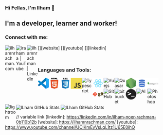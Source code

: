 ### Hi Fellas, I'm Ilham 👋

## I'm a developer, learner and worker!


### Connect with me:

[<img align="left" alt="ilhamnrachman.com" width="36px" src="https://img.icons8.com/clouds/100/000000/domain.png" />][website]
[<img align="left" alt="irahama | YouTube" width="36px" src="https://img.icons8.com/color/48/000000/youtube-play.png" />][youtube]
[<img align="left" alt="ilhamnrachman | LinkedIn" width="36px" src="https://img.icons8.com/color/48/000000/linkedin.png" />][linkedin]

<br />

### Languages and Tools:

<img align="left" alt="Visual Studio Code" width="36px" src="https://raw.githubusercontent.com/github/explore/80688e429a7d4ef2fca1e82350fe8e3517d3494d/topics/visual-studio-code/visual-studio-code.png" />
<img align="left" alt="HTML5" width="36px" src="https://raw.githubusercontent.com/github/explore/80688e429a7d4ef2fca1e82350fe8e3517d3494d/topics/html/html.png" />
<img align="left" alt="CSS3" width="36px" src="https://raw.githubusercontent.com/github/explore/80688e429a7d4ef2fca1e82350fe8e3517d3494d/topics/css/css.png" />
<img align="left" alt="JavaScript" width="36px" src="https://raw.githubusercontent.com/github/explore/80688e429a7d4ef2fca1e82350fe8e3517d3494d/topics/javascript/javascript.png" />
<img align="left" alt="Typescript" width="36px" src="https://user-images.githubusercontent.com/50609343/147905884-3963b3a3-7f81-479b-8bf0-aff680ab81bd.png" />
<img align="left" alt="React" width="36px" src="https://raw.githubusercontent.com/github/explore/80688e429a7d4ef2fca1e82350fe8e3517d3494d/topics/react/react.png" />
<img align="left" alt="Vuejs" width="36px" src="https://user-images.githubusercontent.com/50609343/147905910-691469b6-64ba-43ca-ab1c-8e2bf2f2fba5.png" />
<img align="left" alt="Quasar" width="36px" src="https://user-images.githubusercontent.com/50609343/147906114-f5c94807-9e13-4586-81a7-a74751028e99.png" />
<img align="left" alt="Node.js" width="36px" src="https://raw.githubusercontent.com/github/explore/80688e429a7d4ef2fca1e82350fe8e3517d3494d/topics/nodejs/nodejs.png" />
<img align="left" alt="SQL" width="36px" src="https://raw.githubusercontent.com/github/explore/80688e429a7d4ef2fca1e82350fe8e3517d3494d/topics/sql/sql.png" />
<img align="left" alt="MongoDB" width="36px" src="https://raw.githubusercontent.com/github/explore/80688e429a7d4ef2fca1e82350fe8e3517d3494d/topics/mongodb/mongodb.png" />
<img align="left" alt="Git" width="36px" src="https://raw.githubusercontent.com/github/explore/80688e429a7d4ef2fca1e82350fe8e3517d3494d/topics/git/git.png" />
<img align="left" alt="GitHub" width="36px" src="https://img.icons8.com/color-glass/48/000000/github.png" />
<img align="left" alt="bitbucket" width="36px" src="https://user-images.githubusercontent.com/50609343/147909997-bd4083ed-6b27-4b3c-9446-84fe5ed76720.png" />
<img align="left" alt="Terminal" width="36px" src="https://raw.githubusercontent.com/github/explore/80688e429a7d4ef2fca1e82350fe8e3517d3494d/topics/terminal/terminal.png" />
<img align="left" alt="AI" width="36px" src="https://user-images.githubusercontent.com/50609343/147909945-b765ae16-15bc-430a-8bd3-2702311cd3fa.png" />
<img align="left" alt="Photoshop" width="36px" src="https://user-images.githubusercontent.com/50609343/147909963-25a11e49-d795-430b-8b92-af3649dc55d2.png" />
<img align="left" alt="lightroom" width="36px" src="https://user-images.githubusercontent.com/50609343/147910028-16004536-2474-4638-9c28-375dbf808222.png" />

<br />
<br />

---
<img align="center" alt="ILham GitHub Stats" src="https://github-readme-stats.vercel.app/api?username=ilhamnoerr95&show_icons=true&theme=synthwave" />
<img align="center" alt="ILham GitHub Stats" src="https://github-readme-stats.vercel.app/api/top-langs/?username=ilhamnoerr95&layout=compact" />


// variable link
[linkedin]: https://linkedin.com/in/ilham-noer-rachman-0b110b12b
[website]: https://ilhamnrachman.com/
[youtube]: https://www.youtube.com/channel/UClKmEyVsLqL1tz1U65E0ihQ
